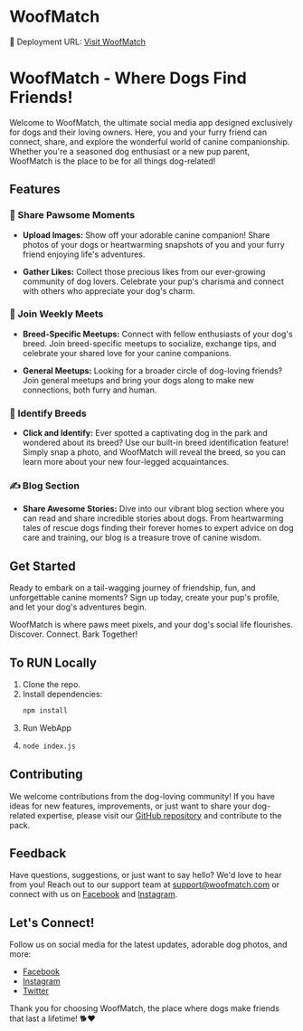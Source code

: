 # WoofMatch

🚀 Deployment URL: [Visit WoofMatch](https://woofmatch.onrender.com)

# WoofMatch - Where Dogs Find Friends!

Welcome to WoofMatch, the ultimate social media app designed exclusively for dogs and their loving owners. Here, you and your furry friend can connect, share, and explore the wonderful world of canine companionship. Whether you're a seasoned dog enthusiast or a new pup parent, WoofMatch is the place to be for all things dog-related!

## Features

### 📸 Share Pawsome Moments

- **Upload Images:** Show off your adorable canine companion! Share photos of your dogs or heartwarming snapshots of you and your furry friend enjoying life's adventures.

- **Gather Likes:** Collect those precious likes from our ever-growing community of dog lovers. Celebrate your pup's charisma and connect with others who appreciate your dog's charm.

### 🐾 Join Weekly Meets

- **Breed-Specific Meetups:** Connect with fellow enthusiasts of your dog's breed. Join breed-specific meetups to socialize, exchange tips, and celebrate your shared love for your canine companions.

- **General Meetups:** Looking for a broader circle of dog-loving friends? Join general meetups and bring your dogs along to make new connections, both furry and human.

### 🐶 Identify Breeds

- **Click and Identify:** Ever spotted a captivating dog in the park and wondered about its breed? Use our built-in breed identification feature! Simply snap a photo, and WoofMatch will reveal the breed, so you can learn more about your new four-legged acquaintances.

### ✍️ Blog Section

- **Share Awesome Stories:** Dive into our vibrant blog section where you can read and share incredible stories about dogs. From heartwarming tales of rescue dogs finding their forever homes to expert advice on dog care and training, our blog is a treasure trove of canine wisdom.


## Get Started
Ready to embark on a tail-wagging journey of friendship, fun, and unforgettable canine moments? Sign up today, create your pup's profile, and let your dog's adventures begin. 

WoofMatch is where paws meet pixels, and your dog's social life flourishes. Discover. Connect. Bark Together!

## To RUN Locally 
1. Clone the repo.
1. Install dependencies:
   ```bash
   npm install
2. Run WebApp
3.   ```bash
     node index.js


## Contributing

We welcome contributions from the dog-loving community! If you have ideas for new features, improvements, or just want to share your dog-related expertise, please visit our [GitHub repository](https://github.com/WoofMatch/woofmatch) and contribute to the pack.

## Feedback

Have questions, suggestions, or just want to say hello? We'd love to hear from you! Reach out to our support team at [support@woofmatch.com](mailto:keshariaditya90@gmail.com) or connect with us on [Facebook](https://www.facebook.com/woofmatch) and [Instagram](https://www.instagram.com/woofmatch).

## Let's Connect!

Follow us on social media for the latest updates, adorable dog photos, and more:

- [Facebook](https://www.facebook.com/woofmatch)
- [Instagram](https://www.instagram.com/woofmatch)
- [Twitter](https://twitter.com/woofmatch)

Thank you for choosing WoofMatch, the place where dogs make friends that last a lifetime! 🐕❤️
